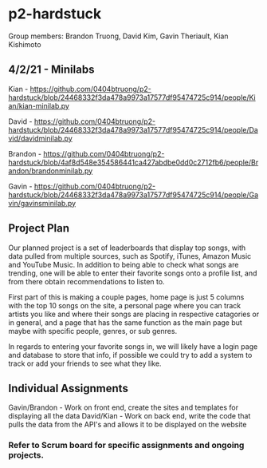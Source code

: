# p2-hardstuck

Group members: Brandon Truong, David Kim, Gavin Theriault, Kian Kishimoto

## 4/2/21 - Minilabs
Kian - https://github.com/0404btruong/p2-hardstuck/blob/24468332f3da478a9973a17577df95474725c914/people/Kian/kian-minilab.py

David - https://github.com/0404btruong/p2-hardstuck/blob/24468332f3da478a9973a17577df95474725c914/people/David/davidminilab.py

Brandon - https://github.com/0404btruong/p2-hardstuck/blob/4af8d548e354586441ca427abdbe0dd0c2712fb6/people/Brandon/brandonminilab.py

Gavin - https://github.com/0404btruong/p2-hardstuck/blob/24468332f3da478a9973a17577df95474725c914/people/Gavin/gavinsminilab.py


## Project Plan

Our planned project is a set of leaderboards that display top songs, with data pulled from multiple sources, such as Spotify, iTunes, Amazon Music and YouTube Music. In addition to being able to check what songs are trending, one will be able to enter their favorite songs onto a profile list, and from there obtain recommendations to listen to.

First part of this is making a couple pages, home page is just 5 columns with the top 10 songs on the site, a personal page where you can track artists you like and where their songs are placing in respective catagories or in general, and a page that has the same function as the main page but maybe with specific people, genres, or sub genres.

In regards to entering your favorite songs in, we will likely have a login page and database to store that info, if possible we could try to add a system to track or add your friends to see what they like.

## Individual Assignments

Gavin/Brandon - Work on front end, create the sites and templates for displaying all the data
David/Kian - Work on back end, write the code that pulls the data from the API's and allows it to be displayed on the website



### Refer to Scrum board for specific assignments and ongoing projects.
